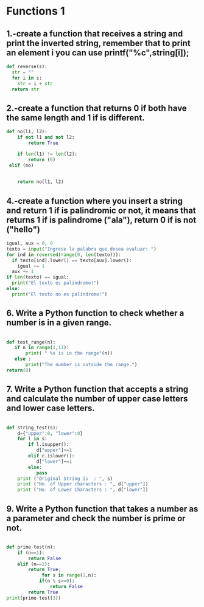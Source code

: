 # Functions 1

## 1.-create a function that receives a string and print the inverted string, remember that to print an element i you can use printf("%c",string[i]); 

```python
def reverse(s): 
  str = "" 
  for i in s: 
    str = i + str
  return str
```

## 2.-create a function that returns 0 if both have the same length and 1 if is different.
```python
def no(l1, l2):
    if not l1 and not l2:
        return True

    if len(l1) != len(l2):
        return (0)
 elif (no)

   
    return no(l1, l2)
```
## 4.-create a function where you insert a string and return 1 if is palindromic or not, it means that returns 1 if is palindrome ("ala"), return 0 if is not ("hello")
```python
igual, aux = 0, 0
texto = input("Ingrese la palabra que desea evaluar: ")
for ind in reversed(range(0, len(texto))):
  if texto[ind].lower() == texto[aux].lower():
    igual += 1
  aux += 1
if len(texto) == igual:
  print("El texto es palindromo!")
else:
  print("El texto no es palindromo!")


```

## 6. Write a Python function to check whether a number is in a given range. 
 ```python
 
 def test_range(n):
    if n in range(1,11):
        print( " %s is in the range"(n))
    else :
        print("The number is outside the range.")
 return(0)
 
 ```
## 7. Write a Python function that accepts a string and calculate the number of upper case letters and lower case letters. 
```python

def string_test(s):
    d={"upper":0, "lower":0}
    for l in s:
        if l.isupper():
           d["upper"]+=1
        elif c.islower():
           d["lower"]+=1
        else:
           pass
    print ("Original String is  : ", s)
    print ("No. of Upper characters : ", d["upper"])
    print ("No. of Lower Characters : ", d["lower"])

```

## 9. Write a Python function that takes a number as a parameter and check the number is prime or not.

```python

def prime-test(n):
    if (n==1):
        return False
    elif (n==2):
        return True;
             for s in range(2,n):
            if(n % s==0):
                return False
        return True            
print(prime-test(3))

```

